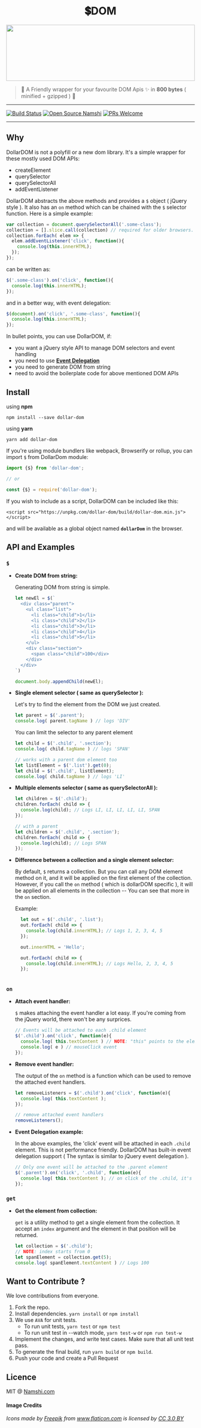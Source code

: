 <h1 width="100%"  align="middle">💲DOM</h1>

<img src="https://cdn.rawgit.com/namshi/dollar-dom/master/dollar-symbol.svg" height="150" width="100%" align="middle"/>

> 👬 A Friendly wrapper for your favourite DOM Apis ✨ in **800 bytes** ( minified + gzipped ) 🙌

<hr>

[![Build Status](https://travis-ci.org/namshi/dollar-dom.svg?branch=master)](https://travis-ci.org/namshi/dollar-dom)
[![Open Source Namshi](https://img.shields.io/badge/open--source-Namshi-blue.svg)](https://github.com/namshi)
[![PRs Welcome](https://img.shields.io/badge/PRs-welcome-brightgreen.svg?style=flat-square)](http://makeapullrequest.com)

<hr>

## Why

DollarDOM is not a polyfill or a new dom library. It's a simple wrapper for these mostly used DOM APIs:
  - createElement
  - querySelector 
  - querySelectorAll
  - addEventListener

DollarDOM abstracts the above methods and provides a `$` object ( jQuery style ). It also has an `on` method which can be chained with the `$` selector function. Here is a simple example:

```js
var collection = document.querySelectorAll('.some-class');
collection = [].slice.call(collection) // required for older browsers.
collection.forEach( elem => {
  elem.addEventListener('click', function(){
    console.log(this.innerHTML);
  }); 
});
```
 can be written as:

 ```js
 $('.some-class').on('click', function(){ 
   console.log(this.innerHTML);
 });
 ```

 and in a better way, with event delegation:

 ```js
 $(document).on('click', '.some-class', function(){ 
   console.log(this.innerHTML);
 });
 ```

In bullet points, you can use DollarDOM, if:

- you want a jQuery style API to manage DOM selectors and event handling
- you need to use __[Event Delegation](https://learn.jquery.com/events/event-delegation/)__
- you need to generate DOM from string
- need to avoid the boilerplate code for above mentioned DOM APIs

## Install

using **npm**

    npm install --save dollar-dom

using **yarn**

    yarn add dollar-dom

If you're using module bundlers like webpack, Browserify or rollup, you can import `$` from DollarDom module:

```js
import {$} from 'dollar-dom';

// or

const {$} = require('dollar-dom');
```

If you wish to include as a script, DollarDOM can be included like this:

    <script src="https://unpkg.com/dollar-dom/build/dollar-dom.min.js"></script>

and will be available as a global object named **`dollarDom`** in the browser.

## API and Examples

### __`$`__

- **Create DOM from string:**

  Generating DOM from string is simple.

  ```js
  let newEl = $(`
    <div class="parent">
      <ul class="list">
        <li class="child">1</li>
        <li class="child">2</li>
        <li class="child">3</li>
        <li class="child">4</li>
        <li class="child">5</li>
      </ul>
      <div class="section">
        <span class="child">100</div>
      </div>
    </div>
  `)

  document.body.appendChild(newEl);
  ```

- **Single element selector ( same as querySelector ):**
  
  Let's try to find the element from the DOM we just created.

  ```js
  let parent = $('.parent');
  console.log( parent.tagName ) // logs 'DIV'
  ```

  You can limit the selector to any parent element

  ```js
  let child = $('.child', '.section');
  console.log( child.tagName ) // logs 'SPAN'

  // works with a parent dom element too
  let listElement = $('.list').get(0);
  let child = $('.child', listElement);
  console.log( child.tagName ) // logs 'LI'
  ```
- **Multiple elements selector ( same as querySelectorAll ):**

  ```js
  let children = $('.child');
  children.forEach( child => {
    console.log(child); // Logs LI, LI, LI, LI, LI, SPAN
  });

  // with a parent
  let children = $('.child', '.section');
  children.forEach( child => {
    console.log(child); // Logs SPAN
  });
  ```

- **Difference between a collection and a single element selector:**

  By default, `$` returns a collection. But you can call any DOM element method on it, and it will be applied on the 
  first element of the collection. However, if you call the `on` method ( which is dollarDOM specific ), it will be applied on all elements in the collection -- You can see that more in the `on` section.

  Example:

  ```js
    let out = $('.child', '.list');
    out.forEach( child => {
      console.log(child.innerHTML); // Logs 1, 2, 3, 4, 5
    });

    out.innerHTML = 'Hello';

    out.forEach( child => {
      console.log(child.innerHTML); // Logs Hello, 2, 3, 4, 5
    });
    
  ```

### __`on`__

- **Attach event handler:**

  `$` makes attaching the event handler a lot easy. If you're coming from the jQuery world, there won't be any surprices.

  ```js
  // Events will be attached to each .child element
  $('.child').on('click', function(e){
    console.log( this.textContent ) // NOTE: "this" points to the element clicked. Make sure not to use arrow function as a handler
    console.log( e ) // mouseClick event
  });
  ```

- **Remove event handler:**

  The output of the `on` method is a function which can be used to remove the attached event handlers.

  ```js
  let removeListeners = $('.child').on('click', function(e){
    console.log( this.textContent );
  });

  // remove attached event handlers
  removeListeners();
  ```

- **Event Delegation example:**

  In the above examples, the 'click' event will be attached in each `.child` element. This is not performance friendly. DollarDOM has built-in event delegation support ( The syntax is similar to jQuery event delegation ). 

  ```js
  // Only one event will be attached to the .parent element
  $('.parent').on('click', '.child', function(e){
    console.log( this.textContent ); // on click of the .child, it's textContent will be logged.
  });
  ```

### __`get`__

- **Get the element from collection:**

  `get` is a utility method to get a single element from the collection. It accept an `index` argument and the element in that position will be returned. 

  ```js
  let collection = $('.child');
  // NOTE: index starts from 0
  let spanElement = collection.get(5);
  console.log( spanElement.textContent ) // Logs 100
  ```

## Want to Contribute ?

We love contributions from everyone. 
  1. Fork the repo.
  2. Install dependencies. `yarn install` or `npm install`
  3. We use `AVA` for unit tests. 
      - To run unit tests, `yarn test` or `npm test`
      - To run unit test in --watch mode, `yarn test-w` or `npm run test-w`
  4. Implement the changes, and write test cases. Make sure that all unit test pass.
  5. To generate the final build, run `yarn build` or `npm build`.
  6. Push your code and create a Pull Request
      

## Licence

MIT @ [Namshi.com](tech.namshi.com)

#### Image Credits

_<div>Icons made by <a href="http://www.freepik.com" title="Freepik">Freepik</a> from <a href="http://www.flaticon.com" title="Flaticon">www.flaticon.com</a> is licensed by <a href="http://creativecommons.org/licenses/by/3.0/" title="Creative Commons BY 3.0" target="_blank">CC 3.0 BY</a></div>_

